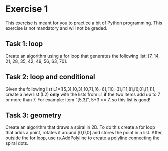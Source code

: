 # Exercise 1

This exercise is meant for you to practice a bit of Python programming. This exercise is not mandatory and will not be graded.

## Task 1: loop

Create an algorithm using a for loop that generates the following list: \[7, 14, 21, 28, 35, 42, 49, 56, 63, 70].&#x20;

## Task 2: loop and conditional

Given the following list L1=\[\[5,3],\[0,3],\[0,7],\[6,-6],\[10,-3],\[11,8],\[6,0],\[1,1]], create a new list (L2) **only** with the lists from L1 **if** the two items add up to 7 or more than 7. For example: item "\[5,3]", 5+3 >= 7, so this list is good!

## Task 3: geometry

Create an algorithm that draws a spiral in 2D. To do this create a for loop that adds a point, rotates it around \[0,0,0] and stores the point in a list. After, outside the for loop, use rs.AddPolyline to create a polyline connecting the spiral dots.&#x20;







